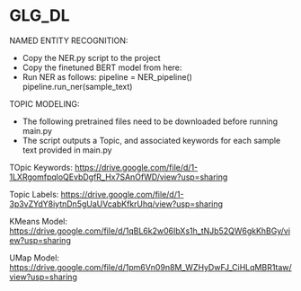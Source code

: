 # GLG_DL
NAMED ENTITY RECOGNITION:
- Copy the NER.py script to the project
- Copy the finetuned BERT model from here: 
- Run NER as follows:
  pipeline = NER_pipeline()
  pipeline.run_ner(sample_text)


TOPIC MODELING:
 - The following pretrained files need to be downloaded before running main.py
 - The script outputs a Topic, and associated keywords for each sample text provided in main.py
 
TOpic Keywords:
https://drive.google.com/file/d/1-1LXRgomfpqloQEvbDgfR_Hx7SAnOfWD/view?usp=sharing

Topic Labels:
https://drive.google.com/file/d/1-3p3vZYdY8iytnDn5gUaUVcabKfkrUhq/view?usp=sharing

KMeans Model:
https://drive.google.com/file/d/1qBL6k2w06IbXs1h_tNJb52QW6gkKhBGy/view?usp=sharing

UMap Model:
https://drive.google.com/file/d/1pm6Vn09n8M_WZHyDwFJ_CiHLqMBR1taw/view?usp=sharing

        
        
